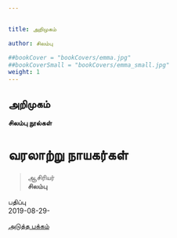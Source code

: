 ```yaml
---


title: அறிமுகம்

author: சிலம்பு

##bookCover = "bookCovers/emma.jpg"
##bookCoverSmall = "bookCovers/emma_small.jpg"
weight: 1
---
```

## அறிமுகம்

**சிலம்பு நூல்கள்**

# வரலாற்று நாயகர்கள்

> ஆசிரியர்  
>  **சிலம்பு**

பதிப்பு  
2019-08-29-

[அடுத்த பக்கம்](varalatru_nayagarkal_2)